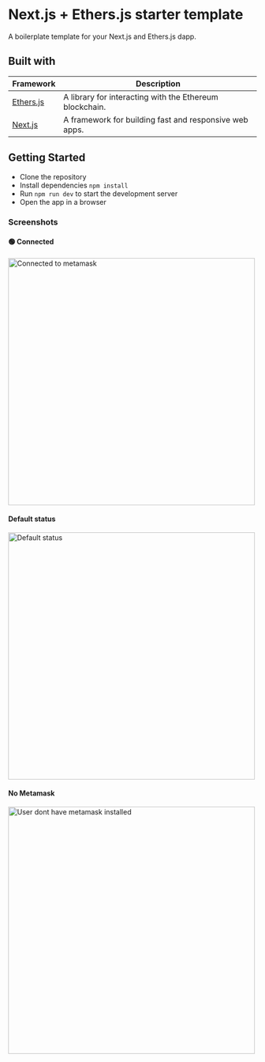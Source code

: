 # Next.js + Ethers.js starter template

A boilerplate template for your Next.js and Ethers.js dapp.

## Built with

| Framework                                         | Description                                             |
| ------------------------------------------------- | ------------------------------------------------------- |
| [Ethers.js](https://www.npmjs.com/package/ethers) | A library for interacting with the Ethereum blockchain. |
| [Next.js](https://www.npmjs.com/package/next)     | A framework for building fast and responsive web apps.  |

## Getting Started

- Clone the repository
- Install dependencies `npm install`
- Run `npm run dev` to start the development server
- Open the app in a browser

### Screenshots

#### 🟢 Connected

<img src="screenshots/connected.png" alt="Connected to metamask" width="500">

#### Default status

<img src="screenshots/not-connected.png" alt="Default status" width="500">

#### No Metamask

<img src="screenshots/no-metamask.png" alt="User dont have metamask installed" width="500">
